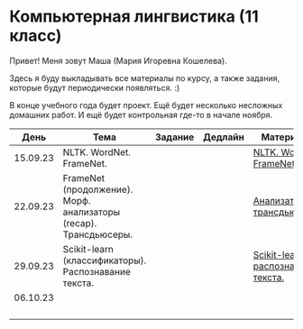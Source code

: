 # Компьютерная лингвистика (11 класс)
Привет! Меня зовут Маша (Мария Игоревна Кошелева).

Здесь я буду выкладывать все материалы по курсу, а также задания, которые будут периодически появляться. :)

В конце учебного года будет проект. Ещё будет несколько несложных домашних работ. И ещё будет контрольная где-то в начале ноября.

| День | Тема | Задание | Дедлайн | Материалы |
|---------|---------|---------|---------|---------|
| 15.09.23 | NLTK. WordNet. FrameNet. |         |         | [NLTK. WordNet. FrameNet.](https://colab.research.google.com/drive/1wkGhPdzPkYFgwXHDnVVyQBy464YUXgQL?usp=sharing) |
| 22.09.23 | FrameNet (продолжение). Морф. анализаторы (recap). Трансдьюсеры. |         |         | [Анализаторы и трансдьюсеры.](https://colab.research.google.com/drive/1CLsUBWsCOREx-83zwPfgrJ3PSg9qXXmf?usp=sharing) |
| 29.09.23 | Scikit-learn (классификаторы). Распознавание текста. |         |         | [Scikit-learn и распознавание текста.](https://colab.research.google.com/drive/156hCld7hJGIJnA41qNwizKZUxfQkdyPP?usp=sharing) |
| 06.10.23 |||||
||||||
||||||
||||||
||||||
